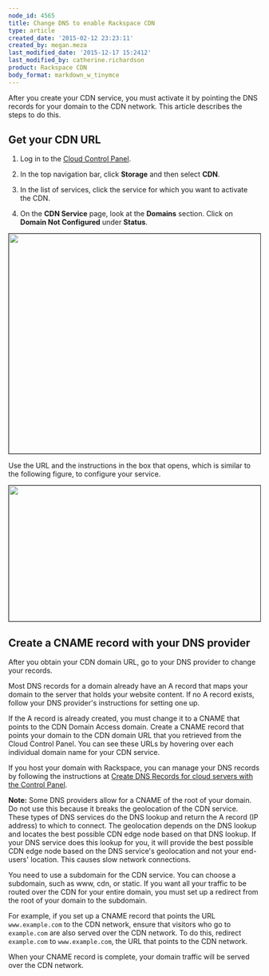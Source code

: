 ```yaml
---
node_id: 4565
title: Change DNS to enable Rackspace CDN
type: article
created_date: '2015-02-12 23:23:11'
created_by: megan.meza
last_modified_date: '2015-12-17 15:2412'
last_modified_by: catherine.richardson
product: Rackspace CDN
body_format: markdown_w_tinymce
---
```


After you create your CDN service, you must activate it by pointing the DNS records for your domain to the CDN network. This article describes the steps to do this.

## Get your CDN URL

1. Log in to the [Cloud Control Panel](https://mycloud.rackspace.com).

2. In the top navigation bar, click **Storage** and then select **CDN**.

3. In the list of services, click the service for which you want to activate the CDN.

4. On the **CDN Service** page, look at the **Domains** section. Click on **Domain Not Configured** under **Status**.

<img src="/knowledge_center/sites/default/files/field/image/Screen%20Shot%202015-12-17%20at%209.22.50%20AM.png" width="643" height="441" alt="" border="1"  />
    
Use the URL and the instructions in the box that opens, which is similar to the following figure, to configure your service.

<img src="/knowledge_center/sites/default/files/field/image/Screen%20Shot%202015-12-16%20at%204.56.08%20PM.png" width="531" height="272" alt="" border="1"  />


## Create a CNAME record with your DNS provider

After you obtain your CDN domain URL, go to your DNS provider to change your records. 

Most DNS records for a domain already have an A record that maps your domain to the server that holds your website content. If no A record exists, follow your DNS provider's instructions for setting one up.

If the A record is already created, you must change it to a CNAME that points to the CDN Domain Access domain. Create a CNAME record that points your domain to the CDN domain URL that you retrieved from the Cloud Control Panel. You can see these URLs by hovering over each individual domain name for your CDN service.

If you host your domain with Rackspace, you can manage your DNS records by following the instructions at [Create DNS Records for cloud servers with the Control Panel](http://www.rackspace.com/knowledge_center/article/creating-dns-records-for-cloud-servers-with-the-control-panel).

**Note:** Some DNS providers allow for a CNAME of the root of your domain. Do not use this because it breaks the geolocation of the CDN service. These types of DNS services do the DNS lookup and return the A record (IP address) to which to connect. The geolocation depends on the DNS lookup and locates the best possible CDN edge node based on that DNS lookup. If your DNS service does this lookup for you, it will provide the best possible CDN edge node based on the DNS service's geolocation and not your end-users' location. This causes slow network connections.

You need to use a subdomain for the CDN service. You can choose a subdomain, such as www, cdn, or static. If you want all your traffic to be routed over the CDN for your entire domain, you must set up a redirect from the root of your domain to the subdomain.

For example, if you set up a CNAME record that points the URL `www.example.com` to the CDN network, ensure that visitors who go to `example.com` are also served over the CDN network. To do this, redirect `example.com` to `www.example.com`, the URL that points to the CDN network.

When your CNAME record is complete, your domain traffic will be served over the CDN network.
